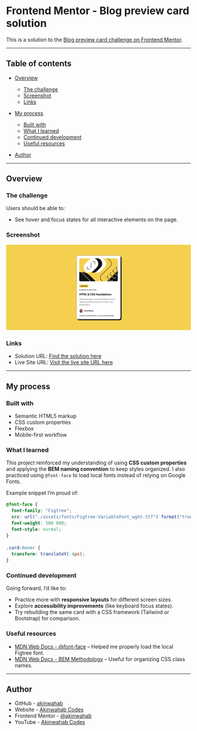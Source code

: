 # Frontend Mentor - Blog preview card solution

This is a solution to the [Blog preview card challenge on Frontend Mentor](https://www.frontendmentor.io/challenges/blog-preview-card-ckPaj01IcS).

---

## Table of contents

* [Overview](#overview)

  * [The challenge](#the-challenge)
  * [Screenshot](#screenshot)
  * [Links](#links)
* [My process](#my-process)

  * [Built with](#built-with)
  * [What I learned](#what-i-learned)
  * [Continued development](#continued-development)
  * [Useful resources](#useful-resources)
* [Author](#author)

---

## Overview

### The challenge

Users should be able to:

* See hover and focus states for all interactive elements on the page.

### Screenshot

![](./assets/images/screenshot.png)


### Links

- Solution URL: [Find the solution here](https://github.com/Akinwahab/Frontend_Mentor_Challenges/tree/main/blog-card)
- Live Site URL: [Visit the live site URL here](https://akinwahab.github.io/Frontend_Mentor_Challenges/blog-card/)


---

## My process

### Built with

* Semantic HTML5 markup
* CSS custom properties
* Flexbox
* Mobile-first workflow

### What I learned

This project reinforced my understanding of using **CSS custom properties** and applying the **BEM naming convention** to keep styles organized. I also practiced using `@font-face` to load local fonts instead of relying on Google Fonts.

Example snippet I’m proud of:

```css
@font-face {
  font-family: "Figtree";
  src: url("./assets/fonts/Figtree-VariableFont_wght.ttf") format("truetype");
  font-weight: 500 800;
  font-style: normal;
}

.card:hover {
  transform: translateY(-4px);
}

```

### Continued development

Going forward, I’d like to:

* Practice more with **responsive layouts** for different screen sizes.
* Explore **accessibility improvements** (like keyboard focus states).
* Try rebuilding the same card with a CSS framework (Tailwind or Bootstrap) for comparison.

### Useful resources

* [MDN Web Docs - @font-face](https://developer.mozilla.org/en-US/docs/Web/CSS/@font-face) – Helped me properly load the local Figtree font.
* [MDN Web Docs - BEM Methodology](https://developer.mozilla.org/en-US/docs/Glossary/BEM) – Useful for organizing CSS class names.

---

## Author

- GitHub - [akinwahab](https://github.com/akinwahab)
- Website - [Akinwahab Codes](https://akinwahab.netlify.app)
- Frontend Mentor - [@akinwahab](https://www.frontendmentor.io/profile/akinwahab)
- YouTube - [Akinwahab Codes](https://www.youtube.com/@Akinwahab099)
